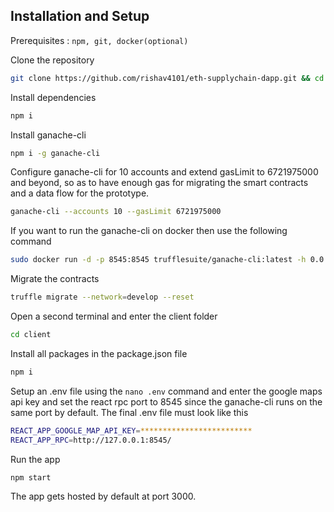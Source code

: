 ## Installation and Setup

Prerequisites : `npm, git, docker(optional)`

Clone the repository

```Bash
git clone https://github.com/rishav4101/eth-supplychain-dapp.git && cd eth-supplychain-dapp
```

Install dependencies

```Bash
npm i
```

Install ganache-cli

```Bash
npm i -g ganache-cli
```

Configure ganache-cli for 10 accounts and extend gasLimit to 6721975000 and beyond, so as to have enough gas for migrating the smart contracts and a data flow for the prototype.

```Bash
ganache-cli --accounts 10 --gasLimit 6721975000
```

If you want to run the ganache-cli on docker then use the following command

```Bash
sudo docker run -d -p 8545:8545 trufflesuite/ganache-cli:latest -h 0.0.0.0 --accounts 10 --gasLimit 6721975000
```

Migrate the contracts

```Bash
truffle migrate --network=develop --reset
```

Open a second terminal and enter the client folder

```Bash
cd client
```

Install all packages in the package.json file

```Bash
npm i
```

Setup an .env file using the `nano .env` command and enter the google maps api key and set the react rpc port to 8545 since the ganache-cli runs on the same port by default.
The final .env file must look like this

```Bash
REACT_APP_GOOGLE_MAP_API_KEY=*************************
REACT_APP_RPC=http://127.0.0.1:8545/

```

Run the app

```Bash
npm start
```

The app gets hosted by default at port 3000.
